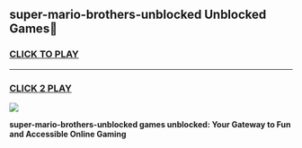 
## super-mario-brothers-unblocked Unblocked Games👋
<h3>
<a href="https://news.freeplayer.one?title=super-mario-brothers-unblocked&ref=16F">CLICK TO PLAY</a></h3>
<hr>

<h3>
<a href="https://news.freeplayer.one?title=super-mario-brothers-unblocked&ref=16F">CLICK 2 PLAY</a>
  
</h3>

<a href="https://news.freeplayer.one?title=super-mario-brothers-unblocked&ref=16F/"><img src="https://clearcache.store/games.png"></a>


**super-mario-brothers-unblocked games unblocked: Your Gateway to Fun and Accessible Online Gaming**
